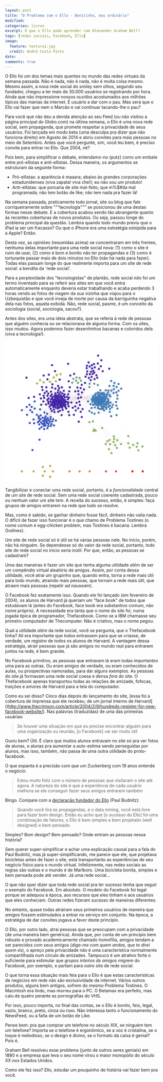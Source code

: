 ```yaml
---
layout: post
title: "O Problema com o Ello - Bonitinho, mas ordinário"
modified:
categories: livros 
excerpt: O que o Ello pode aprender com Alexander Graham Bell?
tags: [redes sociais, Facebook, Ello]
image:
  feature: textura1.jpg
  credit: André Costa Pinto
date: 
comments: true
---
```


O Ello foi um dos temas mais quentes no mundo das redes virtuais da semana passada. Não é nada, não é nada, não é muita coisa mesmo. Mesmo assim, a nova rede social do smiley sem olhos, segundo seu fundador, chegou a ter mais de 30.000 usuários se registrando por hora. Ainda que não impressione nossos ouvidos acostumados aos milhões típicos das manias da internet. É usuário a dar com o pau. Mas será que o Ello vai fazer que nem o Marcão e vai continuar tacando-lhe o pau? 

Para você que não deu a devida atenção ao seu Feed (ou não visitou a página principal do Globo.com) na última semana, o Ello é uma nova rede social, sem propaganda, que promete respeitar a privacidade de seus usuários. Foi lançada em modo beta (uma desculpa pra dizer que não funciona direito) em Agosto de 2014 e abriu convites para mais pessoas no meio de Setembro. Antes que você pergunte, sim, você leu bem, é preciso convite para entrar no Ello. Que 2004, né?

Pois bem, para simplificar o debate, entendamo-no (putz) como um embate entre pró-ellistas e anti-ellistas. Dessa maneira, os argumentos se estruturam da seguinte forma:

* Pró-ellistas: a aparência é maaara; abaixo às grandes corporações estadunidenses (viva zapata! viva che!); eu não sou um produto!
* Anti-ellistas: que porcaria de site mal-feito; que m%$#da mal programada; não tem botão de like; não tem nada pra fazer lá!

Na semana passada, praticamente todo jornal, site ou blog que fale corriqueiramente sobre """tecnologia""" se posicionou de uma destas formas nesse debate. E a cobertura acabou sendo tão abrangente quanto às recentes coberturas de novos produtos. Ou seja, passou longe do problema principal da questão. Lembra quando todo mundo previu que o iPad ia ser um fracasso? Ou que o iPhone era uma estratégia estúpida para a Apple? Então.

Desta vez, as opiniões (resumidas acima) se concentraram em três frentes, nenhuma delas importante para uma rede social nova: (1) como o site é ruim de usar, (2) como é bom e bonito não ter propagandas e (3) como é torturante passar mais de dois minutos no Ello (não há nada para fazer). Todas elas passam longe do que realmente importa para um site de rede social: a bendita da 'rede social'.

Para a perplexidade dos "tecnologistas" de plantão, rede social *não* foi um termo inventado para se referir aos sites em que você entra automaticamente enquanto deveria estar trabalhando e acaba perdendo 3 horas vendo as fotos de viagem da sua vizinha que viajou para o Uzbequistão e que você inveja de morte por causa da barriguinha negativa dela nas fotos, aquela exibida. Não, rede social, pasme, é um conceito da sociologia (*soci*al, *soci*ologia, sacou?).

Antes dos sites, era uma ideia abstrata, que se referia à rede de pessoas que alguém conhecia ou se relacionava de alguma forma. Com os sites, isso mudou. Agora podemos fazer desenhinhos bacanas e coloridos dela (viva a tecnologia!).

<img src="/images/ello/redesocial.png" alttext="Minha rede social do Facebook, hoje"></img>

Tangibilizar e conectar uma rede social, portanto, é a *funcionalidade* central de um site de rede social. Sem uma rede social coerente cadastrada, pouco ou nenhum valor um site tem. A receita do sucesso, então, é simples: faça grupos de amigos entrarem na rede que tudo se resolve.

Mas, como é sabido, se ganhar dinheiro fosse fácil, dinheiro não valia nada. O difícil de fazer isso funcionar é o que chamo de Problema Tostines (o nome comum é egg-chicken problem, mas Tostines é bacana. Lembra Godines).

Um site de rede social só é útil se há várias pessoas nele. No início, porém, não há ninguém. Se dependesse só do valor da rede social, portanto, todo site de rede social no início seria inútil. Por que, então, as pessoas se cadastram?

Uma das maneiras é fazer um site que tenha alguma utilidade *além* de ser um compêndio virtual aleatório de amigos. Assim, por conta dessa utilidade, você atrai um grupinho  que, quando entra, torna a rede mais útil para todo mundo, atraindo mais pessoas, que tornam a rede mais útil, que atraem mais pessoas (repetir *ad nauseam*).

O Facebook fez exatamente isso. Quando ele foi lançado (em fevereiro de 2004), os alunos de Harvard já queriam um "face book" de todos que estudavam lá (antes do Facebook, face book era substantivo comum, não nome próprio). A necessidade era tanta que o nome do site foi, numa jogada típica de programador, Thefacebook. Como se a IBM chamasse seu primeiro computador de Thecomputer. Não é criativo, mas o nome pegou.

Qual a utilidade *além* da rede social, você se pergunta, que o Thefacebook tinha? Ali era importante que todos entrassem para que se criasse, de verdade, um registro de todos os alunos de Harvard. A vantagem dessa estratégia, atrair pessoas que já são amigos no mundo real para entrarem juntos na rede, é bem grande.

No Facebook primitivo, as pessoas que entravam lá eram todas *importantes* uma para as outras. Ou eram amigos de verdade, ou eram conhecidos de aulas, ou prospectivas namoradas, para dar alguns exemplos. As pessoas do site já formavam uma rede social coesa e densa *fora* do site. O Thefacebook apenas transportou todas as relações de amizade, fofocas, traições e amores de Harvard para a tela do computador.

Como eu sei disso? Cinco dias depois do lançamento do site, [essa foi a cobertura de imprensa que ele recebeu, de um jornal interno de Harvard]((http://www.thecrimson.com/article/2004/2/9/hundreds-register-for-new-facebook-website/). Nas palavras (traduzidas) de uma das primeiras usuárias:

> Se houver uma situação em que eu precise encontrar alguém para uma organização ou reunião, [o Facebook] vai ser muito útil

Ouviu bem? Útil. É claro que muitos alunos entravam no site só pra ver fotos de alunas, e alunas pra aumentar a auto-estima sendo perseguidas por alunos, mas isso, também, não passa de uma outra utilidade do proto-facebook.

O que espanta é a precisão com que um Zuckerberg com 19 anos entende o negócio:

> Estou muito feliz com o número de pessoas que visitaram o site até agora. A natureza do site é que a experiência de cada usuário melhora se ele conseguir fazer seus amigos entrarem também

Bingo. Compare com a [declaração fundador do Ello](http://www.inc.com/jeremy-quittner/paul-butnitz-talks-about-ello-and-other-subjects.html) (Paul Budnitz):

> Quando você tira as propagandas, e o data mining, você está livre para fazer bom design. Então eu acho que [o sucesso do Ello] foi uma combinação de fatores, o Ello é bem simples e bem projetado (well designed) e bem pensado.

Simples? Bom design? Bem pensado? Onde entram as pessoas nessa história?

Sem querer super-simplificar e achar uma explicação causal para a fala do Paul Budnitz, mas já super-simplificando, me parece que ele, que projetava bicicletas antes de fazer o site, está transportanto as experiências de seu negócio físico para o mundo virtual. Infelizmente, nas redes sociais as regras são outras e o mundo é de Marlboro. Uma bicicleta bonita, simples e bem pensada pode até vender. Já uma rede social...

O que não quer dizer que toda rede social pra ter sucesso tenha que seguir o exemplo do Facebook. Em absoluto. O modelo do Facebook foi legal porque se adequou à época, aos recursos que eles tinham e aos usuários que eles conheciam. Outras redes fizeram sucesso de maneiras diferentes.

No entanto, quase todas atraíram seus primeiros usuários de maneira que *amigos* fossem estimulados a entrar no serviço em conjunto. Na época, a estratégia de dar convites jogava a favor deste princípio.

O Ello, por outro lado, atrai pessoas que se preocupam com a privacidade (de uma maneira bem genérica). Ainda que, por conta de um princípio bem robusto e provado academicamente chamado homofilia, amigos tendam a ser parecidos com seus amigos (*diga-me com quem andas, que te direi quem és*), o apreço pela privacidade não é uma característica normalmente compartilhada num círculo de amizades. Tampouco é um atrativo forte o suficiente para estimular que *grupos inteiros de amigos* migrem do Facebook, por exemplo, e partam para outro site de rede social.

O que torna essa situação mais feia para o Ello é que estas características de negócios em rede não são exclusividade da internet. Vários outros produtos, alguns bem antigos, sofrem do mesmo Problema Tostines. O Macintosh era lindo, mas morreu para o PC. O Betamax era perfeito, mas caiu de quatro perante as pornografias do VHS.

Por isso, pouco importa, no final das contas, se o Ello é bonito, feio, legal, vazio, branco, preto, cinza ou roxo. Não interessa tanto o funcionamento do NewsFeed, ou a falta de um botão de Like.

Pense bem: pra que comprar um telefone no século XIX, se ninguém tem um telefone? Importa se o telefone é ergonômico, se a voz é cristalina, se o toque é melodioso, se o design é divino, se o formato da caixa é genial? Pois é.

Graham Bell resolveu esse problema (junto de outros seres geniais) em 1880 e a empresa que leva o seu nome virou o maior monopólio do século XX nos Estados Unidos. 

Como ele fez isso? Ello, estudar um pouquinho de história vai fazer bem pra você.